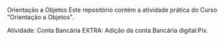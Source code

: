 Orientação a Objetos
Este repositório contém a atividade prática do Curso "Orientação a Objetos".

Atividade: Conta Bancária
EXTRA: Adição da conta Bancária digital:Pix.

